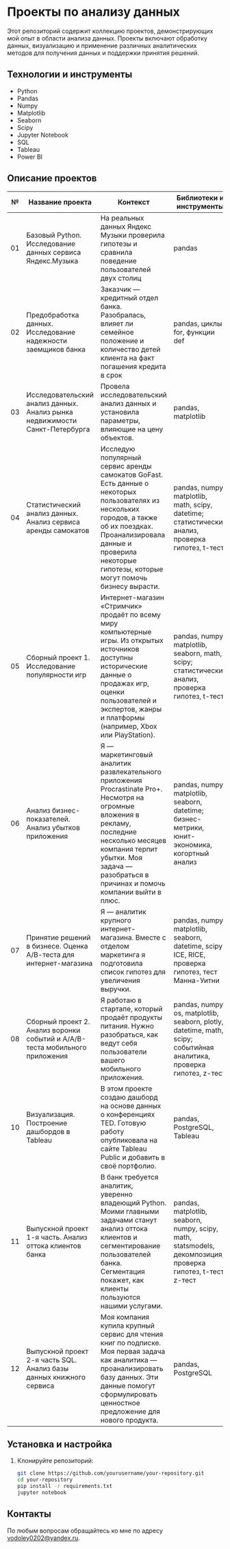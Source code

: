 # Проекты по анализу данных

Этот репозиторий содержит коллекцию проектов, демонстрирующих мой опыт в области анализа данных. Проекты включают обработку данных, визуализацию и применение различных аналитических методов для получения данных и поддержки принятия решений.

## Технологии и инструменты
- Python
- Pandas
- Numpy
- Matplotlib
- Seaborn
- Scipy
- Jupyter Notebook
- SQL
- Tableau
- Power BI

## Описание проектов
| №   | Название проекта                                                         | Контекст                                                                                                                       | Библиотеки и инструменты                                                                                                                                                                |
|-----|--------------------------------------------------------------------------|---------------------------------------------------------------------------------------------------------------------------------|------------------------------------------------------------------------------------------------------------------------------------------------------------------------------------------|
| 01   | Базовый Python. Исследование данных сервиса Яндекс.Музыка                                | На реальных данных Яндекс Музыки  проверила гипотезы и сравнила поведение пользователей двух столиц | pandas                                                                                                                                                                                   |
| 02   | Предобработка данных. Исследование надежности заемщиков банка                                  | Заказчик — кредитный отдел банка. Разобралась, влияет ли семейное положение и количество детей клиента на факт погашения кредита в срок| pandas, циклы for, функции def                                                                                                                                                                               |
| 03   | Исследовательский анализ данных. Анализ рынка недвижимости Санкт-Петербурга                               |Провела исследовательский анализ данных и установила параметры, влияющие на цену объектов.                                   | pandas, matplotlib                                                                                                                                                                        |
| 04   | Статистический анализ данных. Анализ сервиса аренды самокатов                         | Исследую популярный сервис аренды самокатов GoFast. Есть данные о некоторых пользователях из нескольких городов, а также об их поездках. Проанализировала данные и проверила некоторые гипотезы, которые могут помочь бизнесу вырасти. | pandas, numpy, matplotlib, math, scipy, datetime; статистический анализ, проверка гипотез, t-тест                                                                                       |
| 05   | Сборный проект 1. Исследование популярности игр                                            | Интернет-магазин «Стримчик» продаёт по всему миру компьютерные игры. Из открытых источников доступны исторические данные о продажах игр, оценки пользователей и экспертов, жанры и платформы (например, Xbox или PlayStation). | pandas, numpy, matplotlib, seaborn, math, scipy; статистический анализ, проверка гипотез, t-тест                                                                                       |
|06   | Анализ бизнес-показателей. Анализ убытков приложения                                                | Я — маркетинговый аналитик развлекательного приложения Procrastinate Pro+. Несмотря на огромные вложения в рекламу, последние несколько месяцев компания терпит убытки. Моя задача — разобраться в причинах и помочь компании выйти в плюс.| pandas, numpy, matplotlib, seaborn, datetime; бизнес-метрики, юнит-экономика, когортный анализ                                                                                           |
| 07   | Принятие решений в бизнесе.  Оценка А/В-теста для интернет-магазина                                   |Я — аналитик крупного интернет-магазина. Вместе с отделом маркетинга я подготовила список гипотез для увеличения выручки.|pandas, numpy, matplotlib, seaborn, datetime, scipy; ICE, RICE, проверка гипотез, тест Манна-Уитни|
| 08   | Сборный проект 2. Анализ воронки событий и А/А/В-теста мобильного приложения               | Я работаю в стартапе, который продаёт продукты питания. Нужно разобраться, как ведут себя пользователи вашего мобильного приложения.| pandas, numpy, os, matplotlib, seaborn, plotly, datetime, math, scipy; событийная аналитика, проверка гипотез, z-тест|                                                                | 09 | Как рассказать историю с помощью данных. Исследование рынка заведений общественного питания Москвы                |Инвесторы из фонда «Shut Up and Take My Money» решили попробовать себя в новой области и открыть заведение общественного питания в Москве. Заказчики ещё не знают, что это будет за место: кафе, ресторан, пиццерия, паб или бар, — и какими будут расположение, меню и цены.| pandas, numpy, requests, matplotlib, seaborn, plotly    |                                                                                                                             |
| 10  | Визуализация. Построение дашбордов в Tableau                                          | В этом проекте создаю дашборд на основе данных о конференциях TED. Готовую работу опубликовала на сайте Tableau Public и добавить в своё портфолио.   | pandas, PostgreSQL, Tableau         |                                                                                                              
| 11  | Выпускной проект 1-я часть. Анализ оттока клиентов банка                  |В банк требуется аналитик, уверенно владеющий Python. Моими главными задачами станут анализ оттока клиентов и сегментирование пользователей банка. Сегментация покажет, как клиенты пользуются нашими услугами. | pandas, matplotlib, seaborn, numpy, scipy, math, statsmodels, декомпозиция, проверка гипотез, t-тест, z-тест   |                                                                                                   
| 12  | Выпускной проект 2-я часть SQL. Анализ базы данных книжного сервиса  |Моя компания купила крупный сервис для чтения книг по подписке. Моя первая задача как аналитика — проанализировать базу данных. Эти данные помогут сформулировать ценностное предложение для нового продукта. |pandas, PostgreSQL         |                                                                                                                                                  |

## Установка и настройка

1. Клонируйте репозиторий:
   ```bash
   git clone https://github.com/yourusername/your-repository.git
   cd your-repository
   pip install -r requirements.txt
   jupyter notebook
   
## Контакты
По любым вопросам обращайтесь ко мне по адресу [vodoley0202@yandex.ru](mailto:vodoley0202@yandex.ru).
  
   
